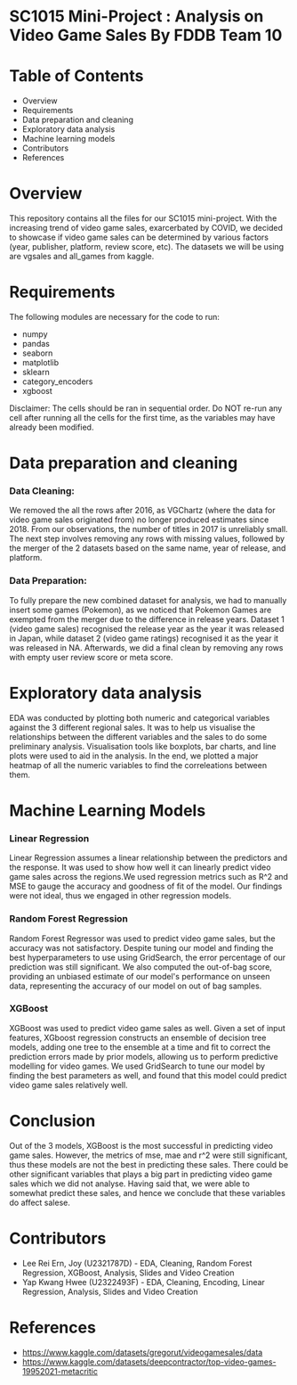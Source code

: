 # SC1015 Mini-Project :  Analysis on Video Game Sales By FDDB Team 10

# Table of Contents
- Overview
- Requirements 
- Data preparation and cleaning
- Exploratory data analysis
- Machine learning models
- Contributors
- References

# Overview
This repository contains all the files for our SC1015 mini-project. With the increasing trend of video game sales, exarcerbated by COVID, we decided to showcase if video game sales can be determined by various factors (year, publisher, platform, review score, etc). The datasets we will be using are vgsales and all_games from kaggle.

# Requirements
The following modules are necessary for the code to run:
- numpy
- pandas
- seaborn
- matplotlib
- sklearn
- category_encoders
- xgboost

Disclaimer: The cells should be ran in sequential order. Do NOT re-run any cell after running all the cells for the first time, as the variables may have already been modified.

# Data preparation and cleaning
### Data Cleaning:
We removed the all the rows after 2016, as VGChartz (where the data for video game sales originated from) no longer produced estimates since 2018. From our observations, the number of titles in 2017 is unreliably small.
The next step involves removing any rows with missing values, followed by the merger of the 2 datasets based on the same name, year of release, and platform.

### Data Preparation:
To fully prepare the new combined dataset for analysis, we had to manually insert some games (Pokemon), as we noticed that Pokemon Games are exempted from the merger due to the difference in release years. Dataset 1 (video game sales) recognised the release year as the year it was released in Japan, while dataset 2 (video game ratings) recognised it as the year it was released in NA. Afterwards, we did a final clean by removing any rows with empty user review score or meta score. 

# Exploratory data analysis
EDA was conducted by plotting both numeric and categorical variables against the 3 different regional sales. It was to help us visualise the relationships between the different variables and the sales to do some preliminary analysis. Visualisation tools like boxplots, bar charts, and line plots were used to aid in the analysis. In the end, we plotted a major heatmap of all the numeric variables to find the correleations between them.

# Machine Learning Models
### Linear Regression
Linear Regression assumes a linear relationship between the predictors and the response. It was used to show how well it can linearly predict video game sales across the regions.We used regression metrics such as R^2 and MSE to gauge the accuracy and goodness of fit of the model. Our findings were not ideal, thus we engaged in other regression models.

### Random Forest Regression
Random Forest Regressor was used to predict video game sales, but the accuracy was not satisfactory. Despite tuning our model and finding the best hyperparameters to use using GridSearch, the error percentage of our prediction was still significant. We also computed the out-of-bag score, providing an unbiased estimate of our model's performance on unseen data, representing the accuracy of our model on out of bag samples.

### XGBoost
XGBoost was used to predict video game sales as well. Given a set of input features, XGboost regression constructs an ensemble of decision tree models, adding one tree to the ensemble at a time and fit to correct the prediction errors made by prior models, allowing us to perform predictive modelling for video games. We used GridSearch to tune our model by finding the best parameters as well, and found that this model could predict video game sales relatively well. 

# Conclusion
Out of the 3 models, XGBoost is the most successful in predicting video game sales. However, the metrics of mse, mae and r^2 were still significant, thus these models are not the best in predicting these sales. There could be other significant variables that plays a big part in predicting video game sales which we did not analyse. Having said that, we were able to somewhat predict these sales, and hence we conclude that these variables do affect salese.

# Contributors
- Lee Rei Ern, Joy (U2321787D) - EDA, Cleaning, Random Forest Regression, XGBoost, Analysis, Slides and Video Creation
- Yap Kwang Hwee (U2322493F) - EDA, Cleaning, Encoding, Linear Regression, Analysis, Slides and Video Creation

# References
- https://www.kaggle.com/datasets/gregorut/videogamesales/data
- https://www.kaggle.com/datasets/deepcontractor/top-video-games-19952021-metacritic
